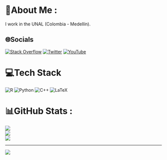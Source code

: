 # 💫About Me :
I work in the UNAL (Colombia - Medellín).

## 🌐Socials
[![Stack Overflow](https://img.shields.io/badge/-Stackoverflow-FE7A16?logo=stack-overflow&logoColor=white)](https://stackoverflow.com/users/1663573/) [![Twitter](https://img.shields.io/badge/Twitter-%231DA1F2.svg?logo=Twitter&logoColor=white)](https://twitter.com/fhernanb74) [![YouTube](https://img.shields.io/badge/YouTube-%23FF0000.svg?logo=YouTube&logoColor=white)](https://youtube.com/c/estadisticautil) 

# 💻Tech Stack
![R](https://img.shields.io/badge/r-%23276DC3.svg?style=for-the-badge&logo=r&logoColor=white) ![Python](https://img.shields.io/badge/python-3670A0?style=for-the-badge&logo=python&logoColor=ffdd54) ![C++](https://img.shields.io/badge/c++-%2300599C.svg?style=for-the-badge&logo=c%2B%2B&logoColor=white) ![LaTeX](https://img.shields.io/badge/latex-%23008080.svg?style=for-the-badge&logo=latex&logoColor=white)
# 📊GitHub Stats :
![](https://github-readme-stats.vercel.app/api?username=fhernanb&theme=radical&hide_border=false&include_all_commits=true&count_private=true)<br/>
![](https://github-readme-streak-stats.herokuapp.com/?user=fhernanb&theme=radical&hide_border=false)<br/>
![](https://github-readme-stats.vercel.app/api/top-langs/?username=fhernanb&theme=radical&hide_border=false&include_all_commits=true&count_private=true&layout=compact)

---
[![](https://visitcount.itsvg.in/api?id=fhernanb&icon=0&color=1)](https://visitcount.itsvg.in)

